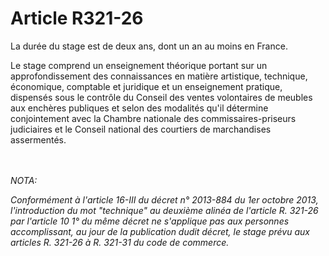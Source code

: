 # Article R321-26

<p>La durée du stage est de deux ans, dont un an au moins en France. </p><p>Le stage comprend un enseignement théorique portant sur un approfondissement des connaissances en matière artistique, technique, économique, comptable et juridique et un enseignement pratique, dispensés sous le contrôle du Conseil des ventes volontaires de meubles aux enchères publiques et selon des modalités qu'il détermine conjointement avec la Chambre nationale des commissaires-priseurs judiciaires et le Conseil national des courtiers de marchandises assermentés.</p><br/><br/><i>NOTA:<p>Conformément à l'article 16-III du décret n° 2013-884 du 1er octobre 2013, l'introduction du mot "technique" au deuxième alinéa de l'article R. 321-26 par l'article 10 1° du même décret ne s'applique pas aux personnes accomplissant, au jour de la publication dudit décret, le stage prévu aux articles R. 321-26 à R. 321-31 du code de commerce. </p></i>